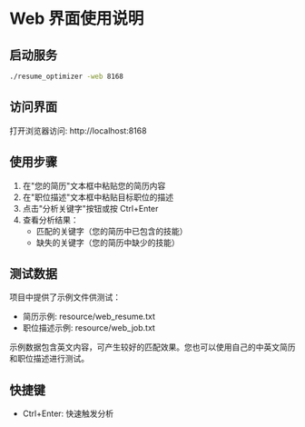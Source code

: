 <!--
 * @Author: lucklidi@126.com
 * @Date: 2025-08-26 16:05:40
 * @LastEditTime: 2025-08-26 22:45:59
 * @LastEditors: lucklidi@126.com
 * @Description: 
 * Copyright (c) 2025 by lucklidi, All Rights Reserved. 
-->
# Web 界面使用说明

## 启动服务
```bash
./resume_optimizer -web 8168
```

## 访问界面
打开浏览器访问: http://localhost:8168

## 使用步骤
1. 在"您的简历"文本框中粘贴您的简历内容
2. 在"职位描述"文本框中粘贴目标职位的描述
3. 点击"分析关键字"按钮或按 Ctrl+Enter
4. 查看分析结果：
   - 匹配的关键字（您的简历中已包含的技能）
   - 缺失的关键字（您的简历中缺少的技能）

## 测试数据
项目中提供了示例文件供测试：
- 简历示例: resource/web_resume.txt
- 职位描述示例: resource/web_job.txt

示例数据包含英文内容，可产生较好的匹配效果。您也可以使用自己的中英文简历和职位描述进行测试。

## 快捷键
- Ctrl+Enter: 快速触发分析
